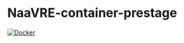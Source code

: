 # NaaVRE-container-prestage
[![Docker](https://badgen.net/badge/icon/docker?icon=docker&label)](https://https://docker.com/)
